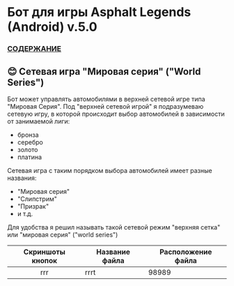 # __Бот для игры Asphalt Legends (Android) v.5.0__

### [СОДЕРЖАНИЕ](https://github.com/AUTOPILOTyoutube/bot-asphalt-legends-android/blob/main/README.md)  

 ## 😊 Сетевая игра "Мировая серия" ("World Series")

Бот может управлять автомобилями в верхней сетевой игре типа "Мировая Серия".
Под "верхней сетевой игрой" я подразумеваю сетевую игру, в которой происходит выбор автомобилей в зависимости от занимаемой лиги:
- бронза
- серебро
- золото
- платина

Сетевая игра с таким порядком выбора автомобилей имеет разные названия:
- "Мировая серия"
- "Слипстрим"
- "Призрак"
- и т.д.

Для удобства я решил называть такой сетевой режим "верхняя сетка" или "мировая серия" ("world series")

| Скриншоты кнопок  | Название файла    | Расположение файла    |
| :---:               | ---              | ---                   |
|rrr| rrrt| 98989 |